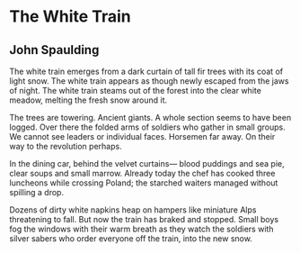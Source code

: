 # The White Train
## John Spaulding
The white train emerges from a dark curtain
of tall fir trees with its coat of light snow.
The white train appears as though newly escaped
from the jaws of night. The white train steams
out of the forest into the clear white
meadow, melting the fresh snow around it.

The trees are towering. Ancient giants.
A whole section seems to have been logged.
Over there the folded arms of soldiers who
gather in small groups. We cannot see
leaders or individual faces. Horsemen far away.
On their way to the revolution perhaps.

In the dining car, behind the velvet curtains—
blood puddings and sea pie, clear soups
and small marrow. Already today
the chef has cooked three luncheons
while crossing Poland; the starched
waiters managed without spilling a drop.

Dozens of dirty white napkins heap on hampers
like miniature Alps threatening to fall. But
now the train has braked and stopped. Small boys
fog the windows with their warm breath
as they watch the soldiers with silver sabers who
order everyone off the train, into the new snow.